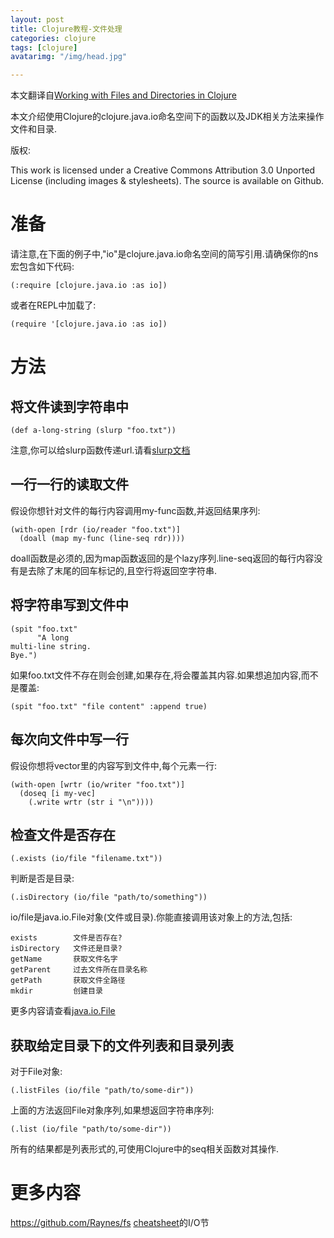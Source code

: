 ```yaml
---
layout: post
title: Clojure教程-文件处理
categories: clojure
tags: [clojure]
avatarimg: "/img/head.jpg"

---
```



本文翻译自[Working with Files and Directories in Clojure](http://clojure-doc.org/articles/cookbooks/files_and_directories.html)

本文介绍使用Clojure的clojure.java.io命名空间下的函数以及JDK相关方法来操作文件和目录.

版权:

This work is licensed under a Creative Commons Attribution 3.0 Unported License (including images & stylesheets). The source is available on Github.

准备
====

请注意,在下面的例子中,"io"是clojure.java.io命名空间的简写引用.请确保你的ns宏包含如下代码:

``` {.clojure}
(:require [clojure.java.io :as io])
```

或者在REPL中加载了:

``` {.clojure}
(require '[clojure.java.io :as io])
```

方法
====

将文件读到字符串中
------------------

``` {.clojure}
(def a-long-string (slurp "foo.txt"))
```

注意,你可以给slurp函数传递url.请看[slurp文档](http://clojuredocs.org/clojure_core/clojure.core/slurp)

一行一行的读取文件
------------------

假设你想针对文件的每行内容调用my-func函数,并返回结果序列:

``` {.clojure}
(with-open [rdr (io/reader "foo.txt")]
  (doall (map my-func (line-seq rdr))))
```

doall函数是必须的,因为map函数返回的是个lazy序列.line-seq返回的每行内容没有是去除了末尾的回车标记的,且空行将返回空字符串.

<!-- more -->

将字符串写到文件中
------------------

``` {.clojure}
(spit "foo.txt"
      "A long
multi-line string.
Bye.")
```

如果foo.txt文件不存在则会创建,如果存在,将会覆盖其内容.如果想追加内容,而不是覆盖:

``` {.clojure}
(spit "foo.txt" "file content" :append true)
```

每次向文件中写一行
------------------

假设你想将vector里的内容写到文件中,每个元素一行:

``` {.clojure}
(with-open [wrtr (io/writer "foo.txt")]
  (doseq [i my-vec]
    (.write wrtr (str i "\n"))))
```

检查文件是否存在
----------------

``` {.clojure}
(.exists (io/file "filename.txt"))
```

判断是否是目录:

``` {.clojure}
(.isDirectory (io/file "path/to/something"))
```

io/file是java.io.File对象(文件或目录).你能直接调用该对象上的方法,包括:

``` {.example}
exists        文件是否存在?
isDirectory   文件还是目录?
getName       获取文件名字
getParent     过去文件所在目录名称
getPath       获取文件全路径
mkdir         创建目录
```

更多内容请查看[java.io.File](http://docs.oracle.com/javase/7/docs/api/java/io/File.html)

获取给定目录下的文件列表和目录列表
----------------------------------

对于File对象:

``` {.clojure}
(.listFiles (io/file "path/to/some-dir"))
```

上面的方法返回File对象序列,如果想返回字符串序列:

``` {.clojure}
(.list (io/file "path/to/some-dir"))
```

所有的结果都是列表形式的,可使用Clojure中的seq相关函数对其操作.

更多内容
========

<https://github.com/Raynes/fs>
[cheatsheet](http://clojure.org/cheatsheet)的I/O节

